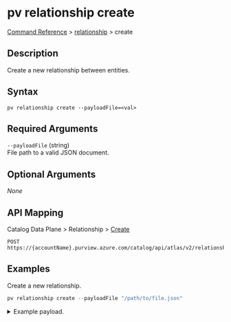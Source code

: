 # pv relationship create
[Command Reference](../../../README.md#command-reference) > [relationship](./main.md) > create

## Description
Create a new relationship between entities.

## Syntax
```
pv relationship create --payloadFile=<val>
```

## Required Arguments
`--payloadFile` (string)  
File path to a valid JSON document.

## Optional Arguments
*None*

## API Mapping
Catalog Data Plane > Relationship > [Create](https://docs.microsoft.com/en-us/rest/api/purview/catalogdataplane/relationship/create)
```
POST https://{accountName}.purview.azure.com/catalog/api/atlas/v2/relationship
```

## Examples
Create a new relationship.
```powershell
pv relationship create --payloadFile "/path/to/file.json"
```
<details><summary>Example payload.</summary>
<p>

```json
{
    "end1": {
        "typeName": "azure_sql_schema",
        "uniqueAttributes": {
            "qualifiedName": "mssql://pvdemofngxi-sqlsvr.database.windows.net/pvdemofngxi-sqldb/SalesLT"
        }
    },
    "end2": {
        "typeName": "azure_sql_table",
        "uniqueAttributes": {
            "qualifiedName": "mssql://pvdemofngxi-sqlsvr.database.windows.net/pvdemofngxi-sqldb/SalesLT/Customer"
        }
    },
    "typeName": "azure_sql_schema_tables"
}
```
</p>
</details>